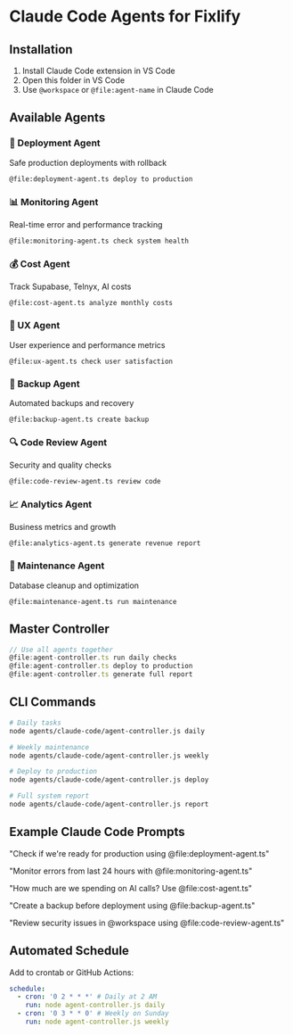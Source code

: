 # Claude Code Agents for Fixlify

## Installation
1. Install Claude Code extension in VS Code
2. Open this folder in VS Code
3. Use `@workspace` or `@file:agent-name` in Claude Code

## Available Agents

### 🚀 Deployment Agent
Safe production deployments with rollback
```
@file:deployment-agent.ts deploy to production
```

### 📊 Monitoring Agent
Real-time error and performance tracking
```
@file:monitoring-agent.ts check system health
```

### 💰 Cost Agent
Track Supabase, Telnyx, AI costs
```
@file:cost-agent.ts analyze monthly costs
```

### 👥 UX Agent
User experience and performance metrics
```
@file:ux-agent.ts check user satisfaction
```

### 💾 Backup Agent
Automated backups and recovery
```
@file:backup-agent.ts create backup
```

### 🔍 Code Review Agent
Security and quality checks
```
@file:code-review-agent.ts review code
```

### 📈 Analytics Agent
Business metrics and growth
```
@file:analytics-agent.ts generate revenue report
```

### 🔧 Maintenance Agent
Database cleanup and optimization
```
@file:maintenance-agent.ts run maintenance
```

## Master Controller
```typescript
// Use all agents together
@file:agent-controller.ts run daily checks
@file:agent-controller.ts deploy to production
@file:agent-controller.ts generate full report
```

## CLI Commands
```bash
# Daily tasks
node agents/claude-code/agent-controller.js daily

# Weekly maintenance
node agents/claude-code/agent-controller.js weekly

# Deploy to production
node agents/claude-code/agent-controller.js deploy

# Full system report
node agents/claude-code/agent-controller.js report
```

## Example Claude Code Prompts

"Check if we're ready for production using @file:deployment-agent.ts"

"Monitor errors from last 24 hours with @file:monitoring-agent.ts"

"How much are we spending on AI calls? Use @file:cost-agent.ts"

"Create a backup before deployment using @file:backup-agent.ts"

"Review security issues in @workspace using @file:code-review-agent.ts"

## Automated Schedule
Add to crontab or GitHub Actions:
```yaml
schedule:
  - cron: '0 2 * * *' # Daily at 2 AM
    run: node agent-controller.js daily
  - cron: '0 3 * * 0' # Weekly on Sunday
    run: node agent-controller.js weekly
```